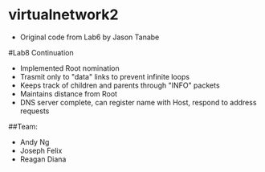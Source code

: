 virtualnetwork2
===============
- Original code from Lab6 by Jason Tanabe

#Lab8 Continuation
- Implemented Root nomination
- Trasmit only to "data" links to prevent infinite loops
- Keeps track of children and parents through "INFO" packets
- Maintains distance from Root
- DNS server complete, can register name with Host, respond to address requests

##Team:
 - Andy Ng
 - Joseph Felix
 - Reagan Diana
